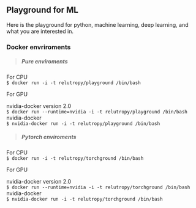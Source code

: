## Playground for ML
Here is the playground for python, machine learning, deep learning, and what you are interested in.  

### Docker envriroments

> ##### Pure enviroments

For CPU  
`$ docker run -i -t relutropy/playground /bin/bash`  

For GPU   

nvidia-docker version 2.0   
  `$ docker run --runtime=nvidia -i -t relutropy/playground /bin/bash`    
nvidia-docker   
  `$ nvidia-docker run -i -t relutropy/playground /bin/bash`     

> ##### Pytorch enviroments

For CPU  
`$ docker run -i -t relutropy/torchground /bin/bash`  

For GPU   

nvidia-docker version 2.0   
  `$ docker run --runtime=nvidia -i -t relutropy/torchground /bin/bash`    
nvidia-docker   
  `$ nvidia-docker run -i -t relutropy/torchground /bin/bash`     

